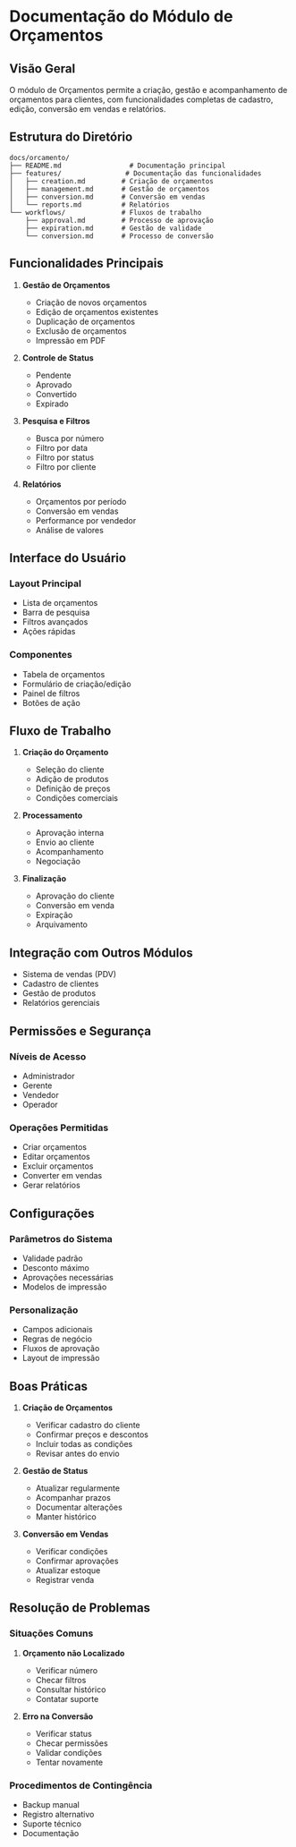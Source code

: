 # Documentação do Módulo de Orçamentos

## Visão Geral

O módulo de Orçamentos permite a criação, gestão e acompanhamento de orçamentos para clientes, com funcionalidades completas de cadastro, edição, conversão em vendas e relatórios.

## Estrutura do Diretório

```
docs/orcamento/
├── README.md                 # Documentação principal
├── features/                # Documentação das funcionalidades
│   ├── creation.md         # Criação de orçamentos
│   ├── management.md       # Gestão de orçamentos
│   ├── conversion.md       # Conversão em vendas
│   └── reports.md          # Relatórios
└── workflows/              # Fluxos de trabalho
    ├── approval.md         # Processo de aprovação
    ├── expiration.md       # Gestão de validade
    └── conversion.md       # Processo de conversão
```

## Funcionalidades Principais

1. **Gestão de Orçamentos**
   - Criação de novos orçamentos
   - Edição de orçamentos existentes
   - Duplicação de orçamentos
   - Exclusão de orçamentos
   - Impressão em PDF

2. **Controle de Status**
   - Pendente
   - Aprovado
   - Convertido
   - Expirado

3. **Pesquisa e Filtros**
   - Busca por número
   - Filtro por data
   - Filtro por status
   - Filtro por cliente

4. **Relatórios**
   - Orçamentos por período
   - Conversão em vendas
   - Performance por vendedor
   - Análise de valores

## Interface do Usuário

### Layout Principal
- Lista de orçamentos
- Barra de pesquisa
- Filtros avançados
- Ações rápidas

### Componentes
- Tabela de orçamentos
- Formulário de criação/edição
- Painel de filtros
- Botões de ação

## Fluxo de Trabalho

1. **Criação do Orçamento**
   - Seleção do cliente
   - Adição de produtos
   - Definição de preços
   - Condições comerciais

2. **Processamento**
   - Aprovação interna
   - Envio ao cliente
   - Acompanhamento
   - Negociação

3. **Finalização**
   - Aprovação do cliente
   - Conversão em venda
   - Expiração
   - Arquivamento

## Integração com Outros Módulos

- Sistema de vendas (PDV)
- Cadastro de clientes
- Gestão de produtos
- Relatórios gerenciais

## Permissões e Segurança

### Níveis de Acesso
- Administrador
- Gerente
- Vendedor
- Operador

### Operações Permitidas
- Criar orçamentos
- Editar orçamentos
- Excluir orçamentos
- Converter em vendas
- Gerar relatórios

## Configurações

### Parâmetros do Sistema
- Validade padrão
- Desconto máximo
- Aprovações necessárias
- Modelos de impressão

### Personalização
- Campos adicionais
- Regras de negócio
- Fluxos de aprovação
- Layout de impressão

## Boas Práticas

1. **Criação de Orçamentos**
   - Verificar cadastro do cliente
   - Confirmar preços e descontos
   - Incluir todas as condições
   - Revisar antes do envio

2. **Gestão de Status**
   - Atualizar regularmente
   - Acompanhar prazos
   - Documentar alterações
   - Manter histórico

3. **Conversão em Vendas**
   - Verificar condições
   - Confirmar aprovações
   - Atualizar estoque
   - Registrar venda

## Resolução de Problemas

### Situações Comuns

1. **Orçamento não Localizado**
   - Verificar número
   - Checar filtros
   - Consultar histórico
   - Contatar suporte

2. **Erro na Conversão**
   - Verificar status
   - Checar permissões
   - Validar condições
   - Tentar novamente

### Procedimentos de Contingência

- Backup manual
- Registro alternativo
- Suporte técnico
- Documentação